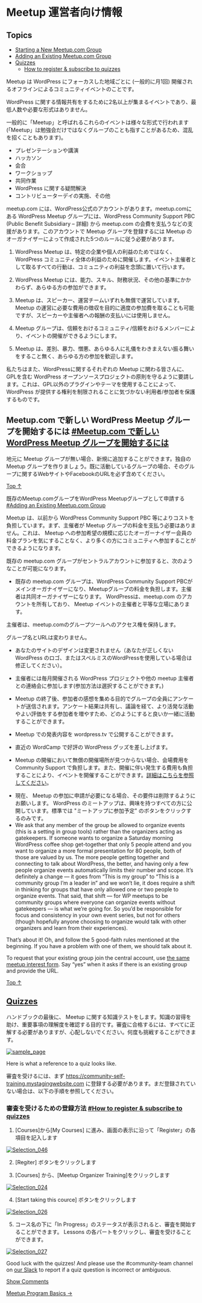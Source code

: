 <!-- # Welcome -->
# Meetup 運営者向け情報

## Topics

*   [Starting a New Meetup.com Group](#starting-a-new-meetup-com-group)
*   [Adding an Existing Meetup.com Group](#adding-an-existing-meetup-com-group)
*   [Quizzes](#quizzes)
    *   [How to register & subscribe to quizzes](#how-to-register-subscribe%c2%a0to-quizzes)

<!-- Meetup groups are locally-organized groups that get together for face-to-face events on a regular basis (commonly once a month). -->
Meetup は WordPress にフォーカスした地域ごとに (一般的に月1回) 開催されるオフラインによるコミュニティイベントのことです。

<!-- Anything that brings together 2 or more people to share their WordPress experiences counts — there’s no minimum number of attendees or required format. -->
WordPress に関する情報共有をするために2名以上が集まるイベントであり、最低人数や必要な形式はありません。

<!-- These events (commonly referred to as meetups, which can be confusing since people often use the same word to describe the group itself) take many formats: -->
一般的に「Meetup」と呼ばれるこれらのイベントは様々な形式で行われます (「Meetup」は勉強会だけではなくグループのことも指すことがあるため、混乱を招くこともあります)。

<!-- *   presentations/lecture series,
*   hackathons,
*   social gatherings,
*   workshops,
*   co-working,
*   running a WordPress help desk,
*   contributor sprints/drives, and others. -->
*   プレゼンテーションや講演
*   ハッカソン
*   会合
*   ワークショップ
*   共同作業
*   WordPress に関する疑問解決
*   コントリビューターデイの実施、その他

<!-- For groups that are hosted on meetup.com, there is an official WordPress account. WordPress meetup groups that are part of this account receive certain benefits, including having the meetup.com dues paid by the WordPress Community Support PBC (Public Benefit Subsidiary – [further information is available here](https://make.wordpress.org/community/2016/03/02/transitioning-to-wordpress-community-support/)). Having a meetup group on this account does require following five good-faith rules that were created by a group of volunteer meetup organizers: -->
meetup.com には、WordPress公式のアカウントがあります。meetup.comにある WordPress Meetup グループには、WordPress Community Support PBC (Public Benefit Subsidiary – 詳細) から meetup.com の会費を支払うなどの支援があります。このアカウントで Meetup グループを登録するには Meetup のオーガナイザーによって作成された5つのルールに従う必要があります。

<!-- 1.  WordPress Meetups are for the benefit of the WordPress community as a whole, not specific businesses or individuals. All actions taken as an event organizer are with the best interest of the community in mind. -->
1. WordPress Meetup は、特定の企業や個人の利益のためではなく、 WordPress コミュニティ全体の利益のために開催します。イベント主催者として取るすべての行動は、コミュニティの利益を念頭に置いて行います。
<!-- 2.  Membership in the local meetup group is open to all who wish to join, regardless of ability, skill, financial status or any other criteria. -->
2. WordPress Meetup には、能力、スキル、財務状況、その他の基準にかかわらず、あらゆる方の参加ができます。
<!-- 3.  Meetups are volunteer-run with volunteer speakers. In cases where a modest attendance fee might be necessary, this fee should only cover the costs of the meetup and should not be used to pay speakers or organizers. -->
3. Meetup は、スピーカー、運営チームいずれも無償で運営しています。Meetup の運営に必要な費用の徴収を目的に適度の参加費を取ることも可能ですが、スピーカーや主催者への報酬の支払いには使用しません。
<!-- 4.  Meetup groups allow events to be organized by any reliable/trusted member of the community. -->
4. Meetup グループは、信頼をおけるコミュニティ/信頼をおけるメンバーにより、イベントの開催ができるようにします。
<!-- 5.  Meetups are welcoming places where everyone works to foster an accepting environment which is free of discrimination, incitement to violence, promotion of hate, and general jerk-like behavior. -->
5. Meetup は、差別、暴力、憎悪、あらゆる人に礼儀をわきまえない振る舞いをすること無く、あらゆる方の参加を歓迎します。

<!-- We also ask everyone that organizes WordPress Chapter Meetup to uphold the principles of the WordPress open source project, including the GPL. This helps protect the user/attendee, who might not realize that by using a non-GPL plugin or theme, they are giving away the rights that WordPress provides them. -->
私たちはまた、WordPressに関するそれぞれの Meetup に関わる皆さんに、GPLを含む WordPress オープンソースプロジェクトの原則を守るように要請します。これは、GPL以外のプラグインやテーマを使用することによって、 WordPress が提供する権利を制限されることに気づかない利用者/参加者を保護するものです。

<!-- ## Starting a New Meetup.com Group [#Starting a New Meetup.com Group](#starting-a-new-meetup-com-group) -->
## Meetup.com で新しい WordPress Meetup グループを開始するには [#Meetup.com で新しい WordPress Meetup グループを開始するには](#starting-a-new-meetup-com-group)

<!-- If there is not a meetup group in your city but you would like to start one, [fill out our meetup interest form](https://make.wordpress.org/community/handbook/meetup-organizer/getting-started/interest-form/) and we can set up a new group for your city and make you the first organizer. If you have a group already but are not using meetup.com and you’d like to, use the same form, but make sure to include the URL for your existing group’s online presence (Facebook, independent site, etc). -->
地元に Meetup グループが無い場合、新規に追加することができます。独自の Meetup グループを作りましょう。既に活動しているグループの場合、そのグループに関するWebサイトやFacebookのURLを必ず含めてください。

[Top ↑](#top)

<!-- ## Adding an Existing Meetup.com Group [#Adding an Existing Meetup.com Group](#adding-an-existing-meetup-com-group) -->
既存のMeetup.comグループをWordPress Meetupグループとして申請する [#Adding an Existing Meetup.com Group](#adding-an-existing-meetup-com-group)

<!-- Meetups were happening long before we had a structure like the WordPress Community Support PBC in place to cover costs. Now that we are able to facilitate things, it means organizers don’t have to pay hundreds of dollars a year in hosting fees, and that groups can be more open for community participation since the “owner” doesn’t have to worry about their reputation being affected by the actions of others in the group. -->
Meetup は、以前から WordPress Community Support PBC 等によりコストを負担しています。まず、主催者が Meetup グループの料金を支払う必要はありません。これは、 Meetup への参加希望の規模に応じたオーガーナイザー会員の料金プランを気にすることなく、より多くの方にコミュニティへ参加することができるようになります。

<!-- When an existing meetup.com group joins the central account, these are the things that happen: -->
既存の meetup.com グループがセントラルアカウントに参加すると、次のようなことが可能になります。

<!-- *   The WordPress Community Support PBC takes over payment of meetup.com dues and is listed as the primary group organizer. The original owner is listed as co-organizer, as are any existing co-organizers. WordPress now “owns” the meetup.com account, and everyone running events is on equal footing. -->
*   既存の meetup.com グループは、WordPress Community Support PBCがメインオーガナイザーになり、Meetupグループの料金を負担します。主催者は共同オーガナイザーになります。 WordPressは、meetup.com のアカウントを所有しており、 Meetup イベントの主催者と平等な立場にあります。
<!-- *   Organizers retain access to the group tools on meetup.com. -->
主催者は、meetup.comのグループツールへのアクセス権を保持します。
<!-- *   The group name and URL remain the same. -->
グループ名とURLは変わりません。
<!-- *   The design of your site is unchanged (unless you are using a “[fauxgo](https://wordpress.org/about/logos/)” or misspelling WordPress, in which case we’d ask you to fix that). -->
*   あなたのサイトのデザインは変更されません（あなたが正しくない WordPress のロゴ、またはスペルミスのWordPressを使用している場合は修正してください）。
<!-- *   Organizers will be included in a monthly communication that connects them to the WordPress project and to other meetup organizers (how much or little you choose to get involved is up to you). -->
*   主催者には毎月開催される WordPress プロジェクトや他の meetup 主催者との連絡会に参加します(参加方法は選択することができます。)
<!-- *   A survey will be sent to all members of the group to gather feedback about the meetup. Results will be shared and discussed so that if there’s something we can do to facilitate more activity/happier members, we can work together to figure out what that might be. -->
*   Meetup の終了後、参加者の感想を集める目的でグループの全員にアンケートが送信されます。アンケート結果は共有し、議論を経て、より活発な活動やよい評価をする参加者を増やすため、どのようにすると良いか一緒に活動することができます。
<!-- *   Videos of presentations (or tutorials, or etc) from your meetup group will have streamlined access to publication on wordpress.tv. -->
*   Meetup での発表内容を wordpress.tv で公開することができます。
<!-- *   We’ll send you some WordPress swag to kick things off if you don’t have any kicking around from a recent WordCamp. -->
*   直近の WordCamp で好評の WordPress グッズを差し上げます。
<!-- *   It is possible for Community Support to cover costs such as venue rentals when donated space can’t be found, and can work with meetup organizers to determine what costs and/or supplies may be provided by the central account to make organizing events easier – [more information here](https://make.wordpress.org/community/handbook/meetup-organizer/getting-started/venue-approval/). -->
*   Meetup の開催において無償の開催場所が見つからない場合、会場費用を Community Support で負担します。また、開催に伴い発生する費用も負担することにより、イベントを開催することができます。[詳細はこちらを参照してください](https://make.wordpress.org/community/handbook/meetup-organizer/getting-started/venue-approval/)。
<!-- *   If you currently require people to submit an application to join your group, we ask that you remove that requirement. WordPress meetup groups are open to all who are interested. You can still ask those questions on the regular “join this meetup” form. -->
*   現在、 Meetup の参加に申請が必要になる場合、その要件は削除するようにお願いします。 WordPress のミートアップは、興味を持つすべての方に公開しています。標準では "ミートアップに参加予定" のボタンをクリックするのみです。
*   We ask that any member of the group be allowed to organize events (this is a setting in group tools) rather than the organizers acting as gatekeepers. If someone wants to organize a Saturday morning WordPress coffee shop get-together that only 5 people attend and you want to organize a more formal presentation for 80 people, both of those are valued by us. The more people getting together and connecting to talk about WordPress, the better, and having only a few people organize events automatically limits their number and scope. It’s definitely a change — it goes from “This is my group” to “This is a community group I’m a leader in” and we won’t lie, it does require a shift in thinking for groups that have only allowed one or two people to organize events. That said, that shift — for WP meetups to be community groups where everyone can organize events without gatekeepers — is what we’re going for. So you’d be responsible for focus and consistency in your own event series, but not for others (though hopefully anyone choosing to organize would talk with other organizers and learn from their experiences).

That’s about it! Oh, and follow the 5 good-faith rules mentioned at the beginning. If you have a problem with one of them, we should talk about it.

To request that your existing group join the central account, use [the same meetup interest form](https://make.wordpress.org/community/handbook/meetup-organizer/getting-started/interest-form/). Say “yes” when it asks if there is an existing group and provide the URL.

[Top ↑](#top)

## [Quizzes](#quizzes)

<!-- In the end of some of the handbook pages, you will be presented with a quiz to test your knowledge of the material that we have covered. The goal is to help knowledge retention and to make sure you have noticed all of the important details. You need to get all of the answers correct in order to pass it, but do not worry – you can retake the quizzes as often as you like in order to the lofty goal of a 100% pass rate. -->
ハンドブックの最後に、 Meetup に関する知識テストをします。知識の習得を助け、重要事項の理解度を確認する目的です。審査に合格するには、すべてに正解する必要がありますが、心配しないでください。何度も挑戦することができます。

[![sample_page](https://make.wordpress.org/community/files/2016/08/sample_page.png)](https://make.wordpress.org/community/files/2016/08/sample_page.png)

Here is what a reference to a quiz looks like.

<!-- To be able to use quizzes you need first to register at [https://community-self-training.mystagingwebsite.com](https://community-self-training.mystagingwebsite.com/). If you are not registered yet, find an instruction guiding you through the process below. -->
審査を受けるには、まず https://community-self-training.mystagingwebsite.com に登録する必要があります。まだ登録されていない場合は、以下の手順を参照してください。

<!-- ### How to register & subscribe to quizzes [#How to register & subscribe to quizzes](#how-to-register-subscribe%c2%a0to-quizzes) -->
### 審査を受けるための登録方法 [#How to register & subscribe to quizzes](#how-to-register-subscribe%c2%a0to-quizzes)

<!-- 1. Go to [My Courses](https://community-self-training.mystagingwebsite.com/my-courses/) link. Scroll the page a bit and fill in the registration form. -->
1. [Courses]から[My Courses] に進み、画面の表示に沿って「Register」の各項目を記入します

[![Selection_046](https://make.wordpress.org/community/files/2016/08/Selection_046.png)](https://make.wordpress.org/community/files/2016/08/Selection_046.png)

<!-- 2. Press Register. -->
2. [Regiter] ボタンをクリックします

<!-- 3. Select Meetup organizer training from the menu the right. -->
3. [Courses] から、[Meetup Organizer Training]をクリックします

[![Selection_024](https://make.wordpress.org/community/files/2015/09/Selection_024.png)](https://make.wordpress.org/community/files/2015/09/Selection_024.png)

<!-- 4. Subscribe to a course. -->
4. [Start taking this cource] ボタンをクリックします

[![Selection_026](https://make.wordpress.org/community/files/2015/09/Selection_026.png)](https://make.wordpress.org/community/files/2015/09/Selection_026.png)

<!-- 5. After you see “In progress” status appear below the course name, you are all set to go back to handbook site and start/continue reading it. As you are logged in to the site which hosts quizzes, you can open the link you encounter at the handbook pages and check your knowledge. -->
5. コース名の下に「In Progress」のステータスが表示されると、審査を開始することができます。 Lessons の各パートをクリックし、審査を受けることができます。

[![Selection_027](https://make.wordpress.org/community/files/2015/09/Selection_027.png)](https://make.wordpress.org/community/files/2015/09/Selection_027.png)

Good luck with the quizzes! And please use the #community-team channel on [our Slack](https://chat.wordpress.org) to report if a quiz question is incorrect or ambiguous.

[Show Comments](#)

[Meetup Program Basics →](https://make.wordpress.org/community/handbook/meetup-organizer/meetup-program-basics/ "Meetup Program Basics")
